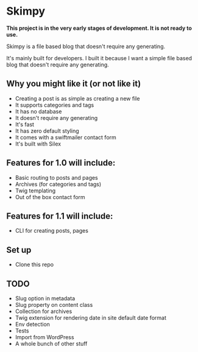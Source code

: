 # Skimpy

**This project is in the very early stages of development. It is not ready to use.**

Skimpy is a file based blog that doesn't require any generating.

It's mainly built for developers. I built it because I want a simple file 
based blog that doesn't require any generating.

## Why you might like it (or not like it)
* Creating a post is as simple as creating a new file
* It supports categories and tags
* It has no database
* It doesn't require any generating
* It's fast
* It has zero default styling
* It comes with a swiftmailer contact form
* It's built with Silex

## Features for 1.0 will include:
* Basic routing to posts and pages
* Archives (for categories and tags)
* Twig templating
* Out of the box contact form

## Features for 1.1 will include:
* CLI for creating posts, pages

## Set up
* Clone this repo

## TODO
* Slug option in metadata
* Slug property on content class
* Collection for archives
* Twig extension for rendering date in site default date format
* Env detection
* Tests
* Import from WordPress
* A whole bunch of other stuff